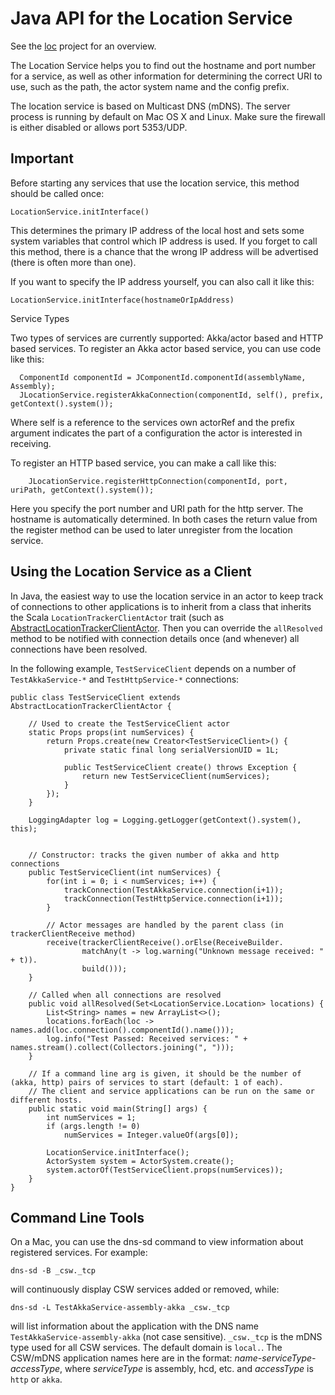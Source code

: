 Java API for the Location Service
=================================

See the [loc](../loc) project for an overview.

The Location Service helps you to find out the hostname and port number for a service,
as well as other information for determining the correct URI to use, such as the path,
the actor system name and the config prefix.

The location service is based on Multicast DNS (mDNS). The server process is running by default on
Mac OS X and Linux. Make sure the firewall is either disabled or allows port 5353/UDP.

Important
---------

Before starting any services that use the location service, this method should be called once:

    LocationService.initInterface()

This determines the primary IP address of the local host and sets some system variables that
control which IP address is used. If you forget to call this method, there is a chance that
the wrong IP address will be advertised (there is often more than one).

If you want to specify the IP address yourself, you can also call it like this:

    LocationService.initInterface(hostnameOrIpAddress)

Service Types

Two types of services are currently supported: Akka/actor based and HTTP based services.
To register an Akka actor based service, you can use code like this:

```
  ComponentId componentId = JComponentId.componentId(assemblyName, Assembly);
  JLocationService.registerAkkaConnection(componentId, self(), prefix, getContext().system());
```

Where self is a reference to the services own actorRef and the prefix argument indicates the
part of a configuration the actor is interested in receiving.

To register an HTTP based service, you can make a call like this:
```
    JLocationService.registerHttpConnection(componentId, port, uriPath, getContext().system());
```
Here you specify the port number and URI path for the http server. The hostname is automatically determined.
In both cases the return value from the register method can be used to later unregister from the location service.

Using the Location Service as a Client
--------------------------------------

In Java, the easiest way to use the location service in an actor to keep track of connections to other applications
is to inherit from a class that inherits the Scala `LocationTrackerClientActor`
trait (such as [AbstractLocationTrackerClientActor](src/main/scala/javacsw/services/loc/AbstractLocationTrackerClientActor.scala).
Then you can override the `allResolved` method to be notified with connection details once (and whenever)
all connections have been resolved.

In the following example, `TestServiceClient` depends on a number of `TestAkkaService-*` and `TestHttpService-*` connections:
```
public class TestServiceClient extends AbstractLocationTrackerClientActor {

    // Used to create the TestServiceClient actor
    static Props props(int numServices) {
        return Props.create(new Creator<TestServiceClient>() {
            private static final long serialVersionUID = 1L;

            public TestServiceClient create() throws Exception {
                return new TestServiceClient(numServices);
            }
        });
    }

    LoggingAdapter log = Logging.getLogger(getContext().system(), this);


    // Constructor: tracks the given number of akka and http connections
    public TestServiceClient(int numServices) {
        for(int i = 0; i < numServices; i++) {
            trackConnection(TestAkkaService.connection(i+1));
            trackConnection(TestHttpService.connection(i+1));
        }

        // Actor messages are handled by the parent class (in trackerClientReceive method)
        receive(trackerClientReceive().orElse(ReceiveBuilder.
                matchAny(t -> log.warning("Unknown message received: " + t)).
                build()));
    }

    // Called when all connections are resolved
    public void allResolved(Set<LocationService.Location> locations) {
        List<String> names = new ArrayList<>();
        locations.forEach(loc -> names.add(loc.connection().componentId().name()));
        log.info("Test Passed: Received services: " + names.stream().collect(Collectors.joining(", ")));
    }

    // If a command line arg is given, it should be the number of (akka, http) pairs of services to start (default: 1 of each).
    // The client and service applications can be run on the same or different hosts.
    public static void main(String[] args) {
        int numServices = 1;
        if (args.length != 0)
            numServices = Integer.valueOf(args[0]);

        LocationService.initInterface();
        ActorSystem system = ActorSystem.create();
        system.actorOf(TestServiceClient.props(numServices));
    }
}
```

Command Line Tools
------------------

On a Mac, you can use the dns-sd command to view information about registered services.
For example:
```
dns-sd -B _csw._tcp
```
will continuously display CSW services added or removed, while:
```
dns-sd -L TestAkkaService-assembly-akka _csw._tcp
```
will list information about the application with the DNS name `TestAkkaService-assembly-akka` (not case sensitive).
`_csw._tcp` is the mDNS type used for all CSW services. The default domain is `local.`.
The CSW/mDNS application names here are in the format: *name-serviceType-accessType*,
where *serviceType* is assembly, hcd, etc. and *accessType* is `http` or `akka`.

